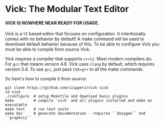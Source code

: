 # Vick: The Modular Text Editor

#### VICK IS NOWHERE NEAR READY FOR USAGE.

Vick is a `VI` based editor that focuses on configuration.  It
intentionally comes with no behavior by default!  A make command will
be used to download default behavior because of this.  To be able to
configure Vick you must be able to compile from source Vick.

Vick requires a compiler that supports `c++11`.  Most modern compilers
do.  For `gcc` that means version 4.8.  Vick uses `clang` by default,
which requires version 3.4.  To use `gcc`, just pass `CXX=g++` to all
the make commands.

So here's how to compile it from source:

    git clone https://github.com/czipperz/vick vick
    cd vick
    ./configure  # setup Makefile and download basic plugins
    make         # compile `vick` and all plugins installed and make an executable
    make test    # run test suite
    make doc     # generate documentation - requires ``doxygen`` and ``graphviz``
